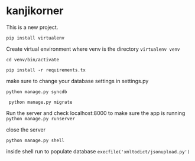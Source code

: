 kanjikorner
===========
This is a new project.

```pip install virtualenv```

Create virtual environment where venv is the directory
```virtualenv venv ```

```cd venv/bin/activate ```

```pip install -r requirements.tx ```

make sure to change your database settings in settings.py 

``` python manage.py syncdb ```

``` python manage.py migrate```


Run the server and check localhost:8000 to make sure the app is running
``` python manage.py runserver ```

close the server

```python manage.py shell```

inside shell run to populate database
``` execfile('xmltodict/jsonupload.py') ```



